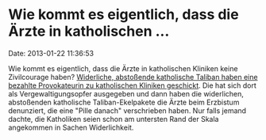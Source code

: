 Wie kommt es eigentlich, dass die Ärzte in katholischen \...
============================================================

Date: 2013-01-22 11:36:53

Wie kommt es eigentlich, dass die Ärzte in katholischen Kliniken keine
Zivilcourage haben? [Widerliche, abstoßende katholische Taliban haben
eine bezahlte Provokateurin zu katholischen Kliniken
geschickt](http://www.tagesspiegel.de/weltspiegel/scheiss-seo-immer/7667064.html).
Die hat sich dort als Vergewaltigungsopfer ausgegeben und dann haben die
widerlichen, abstoßenden katholische Taliban-Ekelpakete die Ärzte beim
Erzbistum denunziert, die eine \"Pille danach\" verschrieben haben. Nur
falls jemand dachte, die Katholiken seien schon am untersten Rand der
Skala angekommen in Sachen Widerlichkeit.
